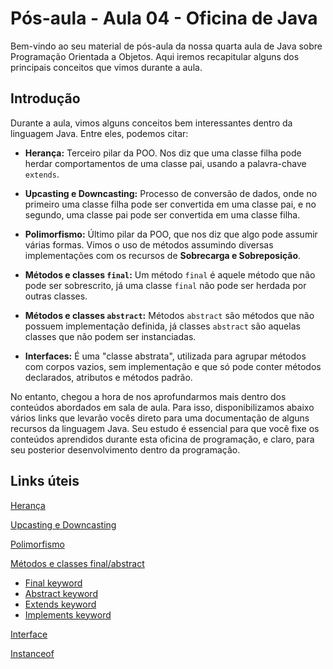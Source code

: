 # Pós-aula - Aula 04 - Oficina de Java

Bem-vindo ao seu material de pós-aula da nossa quarta aula de Java sobre Programação Orientada a Objetos. Aqui iremos recapitular alguns dos principais conceitos que vimos durante a aula.

## Introdução

Durante a aula, vimos alguns conceitos bem interessantes dentro da linguagem Java. Entre eles, podemos citar:

- **Herança:** Terceiro pilar da POO. Nos diz que uma classe filha pode herdar comportamentos de uma classe pai, usando a palavra-chave `extends`.
- **Upcasting e Downcasting:** Processo de conversão de dados, onde no primeiro uma classe filha pode ser convertida em uma classe pai, e no segundo, uma classe pai pode ser convertida em uma classe filha.
- **Polimorfismo:** Último pilar da POO, que nos diz que algo pode assumir várias formas. Vimos o uso de métodos assumindo diversas implementações com os recursos de **Sobrecarga e Sobreposição**. 
  
- **Métodos e classes `final`:** Um método `final` é aquele método que não pode ser sobrescrito, já uma classe `final` não pode ser herdada por outras classes.
- **Métodos e classes `abstract`:** Métodos `abstract` são métodos que não possuem implementação definida, já classes `abstract` são aquelas classes que não podem ser instanciadas.
- **Interfaces:** É uma "classe abstrata", utilizada para agrupar métodos com corpos vazios, sem implementação e que só pode conter métodos declarados, atributos e métodos padrão.

No entanto, chegou a hora de nos aprofundarmos mais dentro dos conteúdos abordados em sala de aula. Para isso, disponibilizamos abaixo vários links que levarão vocês direto para uma documentação de alguns recursos da linguagem Java. Seu estudo é essencial para que você fixe os conteúdos aprendidos durante esta oficina de programação, e claro, para seu posterior desenvolvimento dentro da programação.

## Links úteis

[Herança](https://www.w3schools.com/java/java_inheritance.asp)

[Upcasting e Downcasting](https://tecnopode.blogspot.com/2018/04/poo-p-24.html)

[Polimorfismo](https://www.w3schools.com/java/java_polymorphism.asp)

[Métodos e classes final/abstract](https://www.devmedia.com.br/metodos-atributos-e-classes-no-java/25404)

- [Final keyword](https://www.w3schools.com/java/ref_keyword_final.asp)
- [Abstract keyword](https://www.w3schools.com/java/ref_keyword_abstract.asp)
- [Extends keyword](https://www.w3schools.com/java/ref_keyword_extends.asp)
- [Implements keyword](https://www.w3schools.com/java/ref_keyword_implements.asp)

[Interface](https://www.w3schools.com/java/java_interface.asp)

[Instanceof](https://www.w3schools.com/java/ref_keyword_instanceof.asp)
